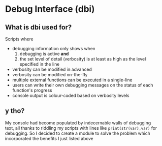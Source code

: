 # Debug Interface (dbi)
## What is dbi used for?
Scripts where
- debugging information only shows when
    1. debugging is active
    __and__
    2. the set level of detail (verbosity) is at least as high as the level specified in the line
- verbosity can be modified in advanced
- verbosity can be modified on-the-fly
- multiple external functions can be executed in a single-line
- users can write their own debugging messages on the status of each function's progress
- console output is colour-coded based on verbosity levels
## y tho?
My console had become populated by indecernable walls of debugging text, all thanks to riddling my scripts with lines like ```print(str(var),var)``` for debugging.
So I decided to create a module to solve the problem which incorporated the benefits I just listed above